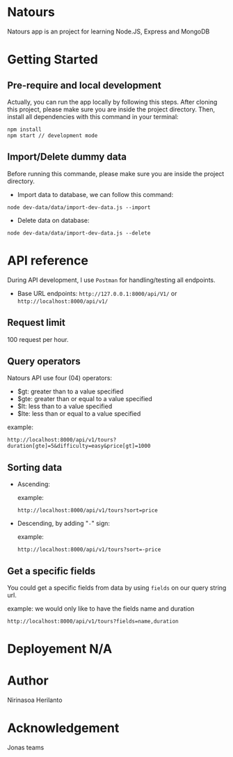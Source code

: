 # Natours

Natours app is an project for learning Node.JS, Express and MongoDB

# Getting Started

## Pre-require and local development

Actually, you can run the app locally by following this steps. After cloning this project, please make sure you are inside the project directory. Then, install all dependencies with this command in your terminal:

```
npm install
npm start // development mode
```

## Import/Delete dummy data

Before running this commande, please make sure you are inside the project directory.

- Import data to database, we can follow this command:

```
node dev-data/data/import-dev-data.js --import
```

- Delete data on database:

```
node dev-data/data/import-dev-data.js --delete
```

# API reference

During API development, I use `Postman` for handling/testing all endpoints.

- Base URL endpoints: `http://127.0.0.1:8000/api/V1/` or `http://localhost:8000/api/v1/`

## Request limit

100 request per hour.

## Query operators

Natours API use four (04) operators:

- $gt: greater than to a value specified
- $gte: greater than or equal to a value specified
- $lt: less than to a value specified
- $lte: less than or equal to a value specified

example:

`http://localhost:8000/api/v1/tours?duration[gte]=5&difficulty=easy&price[gt]=1000`

## Sorting data

- Ascending:

  example:

  `http://localhost:8000/api/v1/tours?sort=price`

- Descending, by adding "`-`" sign:

  example:

  `http://localhost:8000/api/v1/tours?sort=-price`

## Get a specific fields

You could get a specific fields from data by using `fields` on our query string url.

example: we would only like to have the fields name and duration

`http://localhost:8000/api/v1/tours?fields=name,duration`

# Deployement N/A

# Author

Nirinasoa Herilanto

# Acknowledgement

Jonas teams
